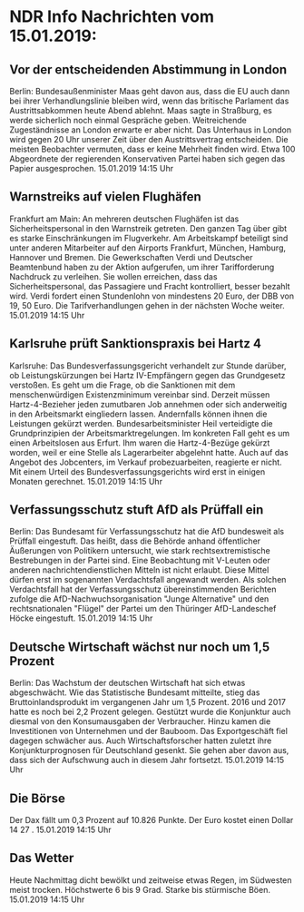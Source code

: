 # NDR Info Nachrichten vom 15.01.2019:


## Vor der entscheidenden Abstimmung in London
Berlin:	Bundesaußenminister Maas geht davon aus, dass die EU auch dann bei ihrer Verhandlungslinie bleiben wird, wenn das britische Parlament das Austrittsabkommen heute Abend ablehnt. Maas sagte in Straßburg, es werde sicherlich noch einmal Gespräche geben. Weitreichende Zugeständnisse an London erwarte er aber nicht. Das Unterhaus in London wird gegen 20 Uhr unserer Zeit über den Austrittsvertrag entscheiden. Die meisten Beobachter vermuten, dass er keine Mehrheit finden wird. Etwa 100 Abgeordnete der regierenden Konservativen Partei haben sich gegen das Papier ausgesprochen. 15.01.2019 14:15 Uhr 

## Warnstreiks auf vielen Flughäfen
Frankfurt am Main: An mehreren deutschen Flughäfen ist das Sicherheitspersonal in den Warnstreik getreten. Den ganzen Tag über gibt es starke Einschränkungen im Flugverkehr. Am Arbeitskampf beteiligt sind unter anderen Mitarbeiter auf den Airports Frankfurt, München, Hamburg, Hannover und Bremen. Die Gewerkschaften Verdi und Deutscher Beamtenbund haben zu der Aktion aufgerufen, um ihrer Tarifforderung Nachdruck zu verleihen. Sie wollen erreichen, dass das Sicherheitspersonal, das Passagiere und Fracht kontrolliert, besser bezahlt wird. Verdi fordert einen Stundenlohn von mindestens 20 Euro, der DBB von 19, 50 Euro. Die Tarifverhandlungen gehen in der nächsten Woche weiter. 15.01.2019 14:15 Uhr 

## Karlsruhe prüft Sanktionspraxis bei Hartz 4
Karlsruhe: Das Bundesverfassungsgericht verhandelt zur Stunde darüber, ob Leistungskürzungen bei Hartz IV-Empfängern gegen das Grundgesetz verstoßen. Es geht um die Frage, ob die Sanktionen mit dem menschenwürdigen Existenzminimum vereinbar sind. Derzeit müssen Hartz-4-Bezieher jeden zumutbaren Job annehmen oder sich anderweitig in den Arbeitsmarkt eingliedern lassen. Andernfalls können ihnen die Leistungen gekürzt werden. Bundesarbeitsminister Heil verteidigte die Grundprinzipien der Arbeitsmarktregelungen. Im konkreten Fall geht es um einen Arbeitslosen aus Erfurt. Ihm waren die Hartz-4-Bezüge gekürzt worden, weil er eine Stelle als Lagerarbeiter abgelehnt hatte. Auch auf das Angebot des Jobcenters, im Verkauf probezuarbeiten, reagierte er nicht. Mit einem Urteil des Bundesverfassungsgerichts wird erst in einigen Monaten gerechnet. 15.01.2019 14:15 Uhr 

## Verfassungsschutz stuft AfD als Prüffall ein
Berlin: Das Bundesamt für Verfassungsschutz hat die AfD bundesweit als Prüffall eingestuft. Das heißt, dass die Behörde anhand öffentlicher Äußerungen von Politikern untersucht, wie stark rechtsextremistische Bestrebungen in der Partei sind. Eine Beobachtung mit V-Leuten oder anderen nachrichtendienstlichen Mitteln ist nicht erlaubt. Diese Mittel dürfen erst im sogenannten Verdachtsfall angewandt werden. Als solchen Verdachtsfall hat der Verfassungsschutz übereinstimmenden Berichten zufolge die AfD-Nachwuchsorganisation "Junge Alternative" und den rechtsnationalen "Flügel" der Partei um den Thüringer AfD-Landeschef Höcke eingestuft. 15.01.2019 14:15 Uhr 

## Deutsche Wirtschaft wächst nur noch um 1,5 Prozent
Berlin: Das Wachstum der deutschen Wirtschaft hat sich etwas abgeschwächt. Wie das Statistische Bundesamt mitteilte, stieg das Bruttoinlandsprodukt im vergangenen Jahr um 1,5 Prozent. 2016 und 2017 hatte es noch bei 2,2 Prozent gelegen. Gestützt wurde die Konjunktur auch diesmal von den Konsumausgaben der Verbraucher. Hinzu kamen die Investitionen von Unternehmen und der Bauboom. Das Exportgeschäft fiel dagegen schwächer aus. Auch Wirtschaftsforscher hatten zuletzt ihre Konjunkturprognosen für Deutschland gesenkt. Sie gehen aber davon aus, dass sich der Aufschwung auch in diesem Jahr fortsetzt. 15.01.2019 14:15 Uhr 

## Die Börse
Der Dax fällt um  0,3  Prozent auf  10.826  Punkte. Der Euro kostet einen Dollar  14 27 . 15.01.2019 14:15 Uhr 

## Das Wetter
Heute Nachmittag dicht bewölkt und zeitweise etwas Regen, im Südwesten meist trocken. Höchstwerte 6 bis 9 Grad. Starke bis stürmische Böen. 15.01.2019 14:15 Uhr 
